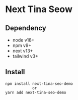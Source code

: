 # Next Tina Seow

## Dependency

- node v18+
- npm v9+
- next v13+
- tailwind v3+

## Install 

```
npm install next-tina-seo-demo
            or
yarn add next-tina-seo-demo
```


